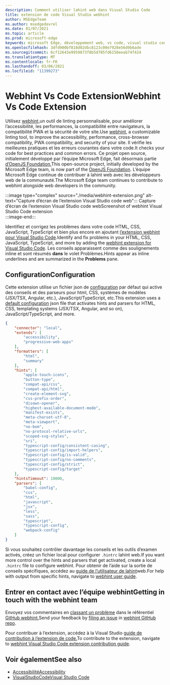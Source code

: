 ```yaml
---
description: Comment utiliser lahint web dans Visual Studio Code
title: extension de code Visual Studio webhint
author: MSEdgeTeam
ms.author: msedgedevrel
ms.date: 01/07/2021
ms.topic: article
ms.prod: microsoft-edge
keywords: microsoft Edge, développement web, vs code, visual studio code, webhint
ms.openlocfilehash: 3dfd900bf818d02dbc8123c00e7928e56d9b6ade
ms.sourcegitcommit: 6cf12643e9959873f8b5d785fd6158eeab74f424
ms.translationtype: MT
ms.contentlocale: fr-FR
ms.lasthandoff: 03/06/2021
ms.locfileid: "11399273"
---
```

# <a name="webhint-vs-code-extension"></a><span data-ttu-id="8f5f5-104">Webhint Vs Code Extension</span><span class="sxs-lookup"><span data-stu-id="8f5f5-104">Webhint Vs Code Extension</span></span>  

<span data-ttu-id="8f5f5-105">Utilisez [webhint,][WebhintMain]un outil de linting personnalisable, pour améliorer l’accessibilité, les performances, la compatibilité entre navigateurs, la compatibilité PWA et la sécurité de votre site.</span><span class="sxs-lookup"><span data-stu-id="8f5f5-105">Use [webhint][WebhintMain], a customizable linting tool, to improve the accessibility, performance, cross-browser compatibility, PWA compatibility, and security of your site.</span></span>  <span data-ttu-id="8f5f5-106">Il vérifie les meilleures pratiques et les erreurs courantes dans votre code.</span><span class="sxs-lookup"><span data-stu-id="8f5f5-106">It checks your code for best practices and common errors.</span></span> <span data-ttu-id="8f5f5-107">Ce projet open source, initialement développé par l’équipe Microsoft Edge, fait désormais partie [d’OpenJS Foundation.][OpenjsFoundation]</span><span class="sxs-lookup"><span data-stu-id="8f5f5-107">This open-source project, initially developed by the Microsoft Edge team, is now part of the [OpenJS Foundation][OpenjsFoundation].</span></span>  <span data-ttu-id="8f5f5-108">L’équipe Microsoft Edge continue de contribuer à lahint web avec les développeurs web de la communauté.</span><span class="sxs-lookup"><span data-stu-id="8f5f5-108">The Microsoft Edge team continues to contribute to webhint alongside web developers in the community.</span></span>  

:::image type="complex" source="./media/webhint-extension.png" alt-text="Capture d’écran de l’extension Visual Studio code web":::
   <span data-ttu-id="8f5f5-110">Capture d’écran de l’extension Visual Studio code web</span><span class="sxs-lookup"><span data-stu-id="8f5f5-110">Screenshot of webhint Visual Studio Code extension</span></span>  
:::image-end:::

<!--![Screenshot of webhint Visual Studio Code extension][ImageWebhintExtension]  -->  

<span data-ttu-id="8f5f5-111">Identifiez et corrigez les problèmes dans votre code HTML, CSS, JavaScript, TypeScript et bien plus encore en ajoutant [l’extension webhint pour Visual Studio Code][VisualstudioMarketplaceWebhint].</span><span class="sxs-lookup"><span data-stu-id="8f5f5-111">Identify and fix problems in your HTML, CSS, JavaScript, TypeScript, and more by adding the [webhint extension for Visual Studio Code][VisualstudioMarketplaceWebhint].</span></span>  <span data-ttu-id="8f5f5-112">Les conseils apparaissent comme des soulignements inline et sont résumés **dans** le volet Problèmes.</span><span class="sxs-lookup"><span data-stu-id="8f5f5-112">Hints appear as inline underlines and are summarized in the **Problems** pane.</span></span>  

## <a name="configuration"></a><span data-ttu-id="8f5f5-113">Configuration</span><span class="sxs-lookup"><span data-stu-id="8f5f5-113">Configuration</span></span>  

<span data-ttu-id="8f5f5-114">Cette extension utilise un fichier json de [configuration][GithubWebhintioIndexjson] par défaut qui active des conseils et des parseurs pour html, CSS, systèmes de modèles \(JSX/TSX, Angular, etc.), JavaScript/TypeScript, etc.</span><span class="sxs-lookup"><span data-stu-id="8f5f5-114">This extension uses a [default configuration][GithubWebhintioIndexjson] json file that activates hints and parsers for HTML, CSS, templating systems \(JSX/TSX, Angular, and so on\), JavaScript/TypeScript, and more.</span></span>  

```json
{
    "connector": "local",
    "extends": [
        "accessibility",
        "progressive-web-apps"
    ],
    "formatters": [
        "html",
        "summary"
    ],
    "hints": [
        "apple-touch-icons",
        "button-type",
        "compat-api/css",
        "compat-api/html",
        "create-element-svg",
        "css-prefix-order",
        "disown-opener",
        "highest-available-document-mode",
        "manifest-exists",
        "meta-charset-utf-8",
        "meta-viewport",
        "no-bom",
        "no-protocol-relative-urls",
        "scoped-svg-styles",
        "sri",
        "typescript-config/consistent-casing",
        "typescript-config/import-helpers",
        "typescript-config/is-valid",
        "typescript-config/no-comments",
        "typescript-config/strict",
        "typescript-config/target"
    ],
    "hintsTimeout": 10000,
    "parsers": [
        "babel-config",
        "css",
        "html",
        "javascript",
        "jsx",
        "less",
        "sass",
        "typescript",
        "typescript-config",
        "webpack-config"
    ]
}
```  

<span data-ttu-id="8f5f5-115">Si vous souhaitez contrôler davantage les conseils et les outils d’examen activés, créez un fichier local pour configurer `.hintrc` lahint web.</span><span class="sxs-lookup"><span data-stu-id="8f5f5-115">If you want more control over the hints and parsers that get activated, create a local `.hintrc` file to configure webhint.</span></span>  <span data-ttu-id="8f5f5-116">Pour obtenir de l’aide sur la sortie de conseils spécifiques, accédez au [guide de l’utilisateur de lahint][WebhintDocsUserguideConfiguringSummary]web.</span><span class="sxs-lookup"><span data-stu-id="8f5f5-116">For help with output from specific hints, navigate to [webhint user guide][WebhintDocsUserguideConfiguringSummary].</span></span>  

## <a name="getting-in-touch-with-the-webhint-team"></a><span data-ttu-id="8f5f5-117">Entrer en contact avec l’équipe webhint</span><span class="sxs-lookup"><span data-stu-id="8f5f5-117">Getting in touch with the webhint team</span></span>  

<span data-ttu-id="8f5f5-118">Envoyez vos commentaires en [classant un problème][GithubWebhintioIssuesNew] dans le référentiel [GitHub webhint.][GithubWebhintio]</span><span class="sxs-lookup"><span data-stu-id="8f5f5-118">Send your feedback by [filing an issue][GithubWebhintioIssuesNew] in [webhint GitHub repo][GithubWebhintio].</span></span>  

<span data-ttu-id="8f5f5-119">Pour contribuer à l’extension, accédez à la Visual Studio [guide de contribution à l’extension de code.][GithubWebhintioExtensionVscodeContributing]</span><span class="sxs-lookup"><span data-stu-id="8f5f5-119">To contribute to the extension, navigate to [webhint Visual Studio Code extension contribution guide][GithubWebhintioExtensionVscodeContributing].</span></span>  

## <a name="see-also"></a><span data-ttu-id="8f5f5-120">Voir également</span><span class="sxs-lookup"><span data-stu-id="8f5f5-120">See also</span></span>  

*   [<span data-ttu-id="8f5f5-121">Accessibilité</span><span class="sxs-lookup"><span data-stu-id="8f5f5-121">Accessibility</span></span>][AccessibilityIndex]  
*   [<span data-ttu-id="8f5f5-122">VisualStudioCode</span><span class="sxs-lookup"><span data-stu-id="8f5f5-122">Visual Studio Code</span></span>][VisualstudiocodeIndex]  

<!-- image links -->  

<!--[ImageWebhintExtension]: ./media/webhint-extension.png "Screenshot of webhint Visual Studio Code extension"  -->  

<!--links -->  

[AccessibilityIndex]: /microsoft-edge/accessibility "Accessibilité | Documents Microsoft"  

[VisualstudiocodeIndex]: /microsoft-edge/visual-studio-code/index "Visual Studio code | Documents Microsoft"  

[GithubWebhintio]: https://github.com/webhintio/hint "webhint | GitHub"  
[GithubWebhintioExtensionVscodeContributing]: https://github.com/webhintio/hint/blob/master/packages/extension-vscode/CONTRIBUTING.md "Contribution - webhint | GitHub"  
[GithubWebhintioIndexjson]: https://github.com/webhintio/hint/blob/master/packages/configuration-development/index.json "index.js- webhintio/hint | GitHub"
[GithubWebhintioIssuesNew]: https://github.com/webhintio/hint/issues/new "New Issues - webhintio/hint | GitHub"  

[VisualstudioMarketplaceWebhint]: https://marketplace.visualstudio.com/items?itemName=webhint.vscode-webhint "webhint | Visual Studio Marketplace"  

[OpenjsFoundation]:  https://openjsf.org "OpenJS Foundation"  

[WebhintDocsUserguideConfiguringSummary]: https://webhint.io/docs/user-guide/configuring-webhint/summary "Configuration des | documentation webhint"  
[WebhintMain]:  https://webhint.io "webhint"  

